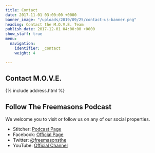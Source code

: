```yaml
---
title: Contact
date: 2017-11-01 03:00:00 +0000
banner_image: "/uploads/2019/09/25/contact-us-banner.png"
heading: Contact the M.O.V.E. Team
publish_date: 2017-12-01 04:00:00 +0000
show_staff: true
menu:
  navigation:
    identifier: _contact
    weight: 4

---
```

## Contact M.O.V.E.
{% include address.html %}

## Follow The Freemasons Podcast
We welcome you to visit or follow us on any of our social properties.

- Stitcher: [Podcast Page](https://www.stitcher.com/podcast/anchor-podcasts/the-freemasons)
- Facebook: [Official Page](https://www.facebook.com/TheFreemasonsPodcast)
- Twitter: [@freemasonsthe](https://twitter.com/FreemasonsThe)
- YouTube: [Official Channel](https://www.youtube.com/channel/UCxQEbL3ZE_WaYs2V0bnOBNg)